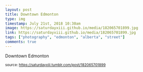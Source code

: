 ```yaml
---
layout: post
title: Downtown Edmonton
type: img
timestamp: July 21st, 2018 10:30am
image: https://saturdayxiii.github.io/media/182065701899.jpg
link: https://saturdayxiii.github.io/media/182065701899.jpg
tags: ["photography", "edmonton", "alberta", "street"]
comments: true
---
```


Downtown Edmonton
 
  
<small>source: https://saturdayxiii.tumblr.com/post/182065701899</small>
